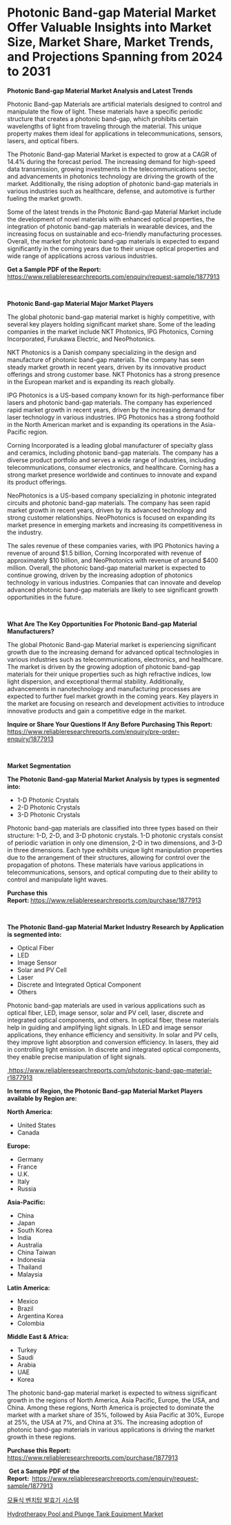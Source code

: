 <p><h1>Photonic Band-gap Material Market Offer Valuable Insights into Market Size, Market Share, Market Trends, and Projections Spanning from 2024 to 2031</h1></p><p><strong>Photonic Band-gap Material Market Analysis and Latest Trends</strong></p>
<p><p>Photonic Band-gap Materials are artificial materials designed to control and manipulate the flow of light. These materials have a specific periodic structure that creates a photonic band-gap, which prohibits certain wavelengths of light from traveling through the material. This unique property makes them ideal for applications in telecommunications, sensors, lasers, and optical fibers.</p><p>The Photonic Band-gap Material Market is expected to grow at a CAGR of 14.4% during the forecast period. The increasing demand for high-speed data transmission, growing investments in the telecommunications sector, and advancements in photonics technology are driving the growth of the market. Additionally, the rising adoption of photonic band-gap materials in various industries such as healthcare, defense, and automotive is further fueling the market growth.</p><p>Some of the latest trends in the Photonic Band-gap Material Market include the development of novel materials with enhanced optical properties, the integration of photonic band-gap materials in wearable devices, and the increasing focus on sustainable and eco-friendly manufacturing processes. Overall, the market for photonic band-gap materials is expected to expand significantly in the coming years due to their unique optical properties and wide range of applications across various industries.</p></p>
<p><strong>Get a Sample PDF of the Report:&nbsp;</strong> <a href="https://www.reliableresearchreports.com/enquiry/request-sample/1877913">https://www.reliableresearchreports.com/enquiry/request-sample/1877913</a></p>
<p>&nbsp;</p>
<p><strong>Photonic Band-gap Material Major Market Players</strong></p>
<p><p>The global photonic band-gap material market is highly competitive, with several key players holding significant market share. Some of the leading companies in the market include NKT Photonics, IPG Photonics, Corning Incorporated, Furukawa Electric, and NeoPhotonics.</p><p>NKT Photonics is a Danish company specializing in the design and manufacture of photonic band-gap materials. The company has seen steady market growth in recent years, driven by its innovative product offerings and strong customer base. NKT Photonics has a strong presence in the European market and is expanding its reach globally.</p><p>IPG Photonics is a US-based company known for its high-performance fiber lasers and photonic band-gap materials. The company has experienced rapid market growth in recent years, driven by the increasing demand for laser technology in various industries. IPG Photonics has a strong foothold in the North American market and is expanding its operations in the Asia-Pacific region.</p><p>Corning Incorporated is a leading global manufacturer of specialty glass and ceramics, including photonic band-gap materials. The company has a diverse product portfolio and serves a wide range of industries, including telecommunications, consumer electronics, and healthcare. Corning has a strong market presence worldwide and continues to innovate and expand its product offerings.</p><p>NeoPhotonics is a US-based company specializing in photonic integrated circuits and photonic band-gap materials. The company has seen rapid market growth in recent years, driven by its advanced technology and strong customer relationships. NeoPhotonics is focused on expanding its market presence in emerging markets and increasing its competitiveness in the industry.</p><p>The sales revenue of these companies varies, with IPG Photonics having a revenue of around $1.5 billion, Corning Incorporated with revenue of approximately $10 billion, and NeoPhotonics with revenue of around $400 million. Overall, the photonic band-gap material market is expected to continue growing, driven by the increasing adoption of photonics technology in various industries. Companies that can innovate and develop advanced photonic band-gap materials are likely to see significant growth opportunities in the future.</p></p>
<p>&nbsp;</p>
<p><strong>What Are The Key Opportunities For Photonic Band-gap Material Manufacturers?</strong></p>
<p><p>The global Photonic Band-gap Material market is experiencing significant growth due to the increasing demand for advanced optical technologies in various industries such as telecommunications, electronics, and healthcare. The market is driven by the growing adoption of photonic band-gap materials for their unique properties such as high refractive indices, low light dispersion, and exceptional thermal stability. Additionally, advancements in nanotechnology and manufacturing processes are expected to further fuel market growth in the coming years. Key players in the market are focusing on research and development activities to introduce innovative products and gain a competitive edge in the market.</p></p>
<p><strong>Inquire or Share Your Questions If Any Before Purchasing This Report:</strong> <a href="https://www.reliableresearchreports.com/enquiry/pre-order-enquiry/1877913">https://www.reliableresearchreports.com/enquiry/pre-order-enquiry/1877913</a></p>
<p>&nbsp;</p>
<p><strong>Market Segmentation</strong></p>
<p><strong>The Photonic Band-gap Material Market Analysis by types is segmented into:</strong></p>
<p><ul><li>1-D Photonic Crystals</li><li>2-D Photonic Crystals</li><li>3-D Photonic Crystals</li></ul></p>
<p><p>Photonic band-gap materials are classified into three types based on their structure: 1-D, 2-D, and 3-D photonic crystals. 1-D photonic crystals consist of periodic variation in only one dimension, 2-D in two dimensions, and 3-D in three dimensions. Each type exhibits unique light manipulation properties due to the arrangement of their structures, allowing for control over the propagation of photons. These materials have various applications in telecommunications, sensors, and optical computing due to their ability to control and manipulate light waves.</p></p>
<p><strong>Purchase this Report:&nbsp;</strong><a href="https://www.reliableresearchreports.com/purchase/1877913">https://www.reliableresearchreports.com/purchase/1877913</a></p>
<p>&nbsp;</p>
<p><strong>The Photonic Band-gap Material Market Industry Research by Application is segmented into:</strong></p>
<p><ul><li>Optical Fiber</li><li>LED</li><li>Image Sensor</li><li>Solar and PV Cell</li><li>Laser</li><li>Discrete and Integrated Optical Component</li><li>Others</li></ul></p>
<p><p>Photonic band-gap materials are used in various applications such as optical fiber, LED, image sensor, solar and PV cell, laser, discrete and integrated optical components, and others. In optical fiber, these materials help in guiding and amplifying light signals. In LED and image sensor applications, they enhance efficiency and sensitivity. In solar and PV cells, they improve light absorption and conversion efficiency. In lasers, they aid in controlling light emission. In discrete and integrated optical components, they enable precise manipulation of light signals.</p></p>
<p><a href="https://www.reliableresearchreports.com/photonic-band-gap-material-r1877913">&nbsp;https://www.reliableresearchreports.com/photonic-band-gap-material-r1877913</a></p>
<p><strong>In terms of Region, the Photonic Band-gap Material Market Players available by Region are:</strong></p>
<p>
    <p> <strong> North America: </strong>
        <ul>
            <li>United States</li>
            <li>Canada</li>
        </ul>
        </p> 
    <p> <strong> Europe: </strong>
        <ul>
            <li>Germany</li>
            <li>France</li>
            <li>U.K.</li>
            <li>Italy</li>
            <li>Russia</li>
        </ul>
        </p> 
    <p> <strong> Asia-Pacific: </strong>
        <ul>
            <li>China</li>
            <li>Japan</li>
            <li>South Korea</li>
            <li>India</li>
            <li>Australia</li>
            <li>China Taiwan</li>
            <li>Indonesia</li>
            <li>Thailand</li>
            <li>Malaysia</li>
        </ul>
        </p> 
    <p> <strong> Latin America: </strong>
        <ul>
            <li>Mexico</li>
            <li>Brazil</li>
            <li>Argentina Korea</li>
            <li>Colombia</li>
        </ul>
        </p> 
    <p> <strong> Middle East & Africa: </strong>
        <ul>
            <li>Turkey</li>
            <li>Saudi</li>
            <li>Arabia</li>
            <li>UAE</li>
            <li>Korea</li>
        </ul>
    </p>
    </p>
<p><p>The photonic band-gap material market is expected to witness significant growth in the regions of North America, Asia Pacific, Europe, the USA, and China. Among these regions, North America is projected to dominate the market with a market share of 35%, followed by Asia Pacific at 30%, Europe at 25%, the USA at 7%, and China at 3%. The increasing adoption of photonic band-gap materials in various applications is driving the market growth in these regions.</p></p>
<p><strong>Purchase this Report: </strong><a href="https://www.reliableresearchreports.com/purchase/1877913">https://www.reliableresearchreports.com/purchase/1877913</a></p>
<p>&nbsp;<strong>Get a Sample PDF of the Report:&nbsp;&nbsp;</strong><a href="https://www.reliableresearchreports.com/enquiry/request-sample/1877913">https://www.reliableresearchreports.com/enquiry/request-sample/1877913</a></p>
<p><strong></strong></p>
<p><p><a href="https://github.com/Madalyell456456/Market-Research-Report-List-2/blob/main/6134308144929.md">모듈식 벤치탑 발효기 시스템</a></p><p><a href="https://view.publitas.com/reportprime-1/hydrotherapy-pool-and-plunge-tank-equipment-market-size-market-segmentation-market-trends-and-growth-analysis-forecast-till-2031/">Hydrotherapy Pool and Plunge Tank Equipment Market</a></p></p>